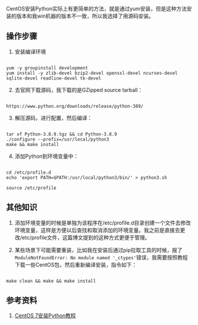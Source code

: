 CentOS安装Python实际上有更简单的方法，就是通过yum安装，但是这种方法安装的版本和我win机器的版本不一致，所以我选择了用源码安装。

## 操作步骤

1. 安装编译环境

~~~ shell

yum -y groupinstall development
yum install -y zlib-devel bzip2-devel openssl-devel ncurses-devel sqlite-devel readline-devel tk-devel

~~~

2. 去官网下载源码，我下载的是GZipped source tarball：

~~~

https://www.python.org/downloads/release/python-389/

~~~

3. 解压源码，进行配置，然后编译：

~~~

tar xf Python-3.8.9.tgz && cd Python-3.8.9
./configure --prefix=/usr/local/python3
make && make install

~~~

4. 添加Python到环境变量中：

~~~

cd /etc/profile.d
echo 'export PATH=$PATH:/usr/local/python3/bin/' > python3.sh

source /etc/profile

~~~

## 其他知识

1. 添加环境变量的时候是单独为该程序在/etc/profile.d目录创建一个文件去修改环境变量，这样是方便以后查找和取消添加的环境变量。我之前是直接去更改/etc/profile文件，这篇博文提到的这种方式更便于管理。

2. 某些场景下可能需要重装，比如我在安装后通过pip拉取工具的时候，报了`ModuleNotFoundError: No module named '_ctypes'`错误，我需要按照教程下载一些CentOS包，然后重新编译安装，指令如下：

~~~

make clean && make && make install

~~~

## 参考资料

1. [CentOS 7安装Python教程](https://www.jianshu.com/p/2728a846bf43)